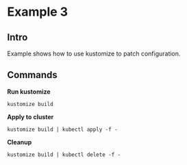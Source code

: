 # Example 3

## Intro

Example shows how to use kustomize to patch configuration.

## Commands

__Run kustomize__
```
kustomize build
```

__Apply to cluster__
```
kustomize build | kubectl apply -f -
```

__Cleanup__
```
kustomize build | kubectl delete -f -
```